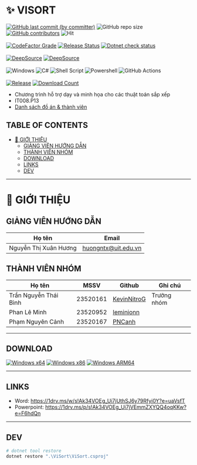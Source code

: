 # ✨ VISORT

<div>
  <a href="../../commits/main"><img src="https://img.shields.io/github/last-commit/KevMi-UIT/IT008-ViSort?style=for-the-badge&color=f4dbd6" alt="GitHub last commit (by committer)"></a>
  <img src="https://img.shields.io/github/repo-size/KevMi-UIT/IT008-ViSort?style=for-the-badge&color=f5bde6" alt="GitHub repo size">
  <a href="../../graphs/contributors"><img src="https://img.shields.io/github/contributors/KevMi-UIT/IT008-ViSort?style=for-the-badge&color=c6a0f6" alt="GitHub contributors"></a>
  <img src="https://hits.sh/github.com/KevMi-UIT/IT008-ViSort.svg?view=today-total&style=for-the-badge&label=hits" alt="Hit">
  <br>
  <br>
  <a href="https://www.codefactor.io/repository/github/KevMi-UIT/IT008-ViSort"><img src="https://img.shields.io/codefactor/grade/github/KevMi-UIT/IT008-ViSort?style=for-the-badge" alt="CodeFactor Grade"></a>
  <a href="../../../actions/workflows/release.yml"><img src="https://img.shields.io/github/actions/workflow/status/KevMi-UIT/IT008-ViSort/release.yml?style=for-the-badge&label=RELEASE" alt="Release Status"></a>
  <a href="../../../actions/workflows/dotnet_check.yml"><img src="https://img.shields.io/github/actions/workflow/status/KevMi-UIT/IT008-ViSort/dotnet_check.yml?style=for-the-badge&label=DOTNET%20CHECK" alt="Dotnet check status"></a>
  <br>
  <br>
  <a href="https://app.deepsource.com/gh/KevMi-UIT/IT008-ViSort/" target="_blank"><img alt="DeepSource" title="DeepSource" src="https://app.deepsource.com/gh/KevMi-UIT/IT008-ViSort.svg/?label=active+issues&show_trend=true&token=_ndTeatfi8J31o77zqM2NLYI"/></a>
  <a href="https://app.deepsource.com/gh/KevMi-UIT/IT008-ViSort/" target="_blank"><img alt="DeepSource" title="DeepSource" src="https://app.deepsource.com/gh/KevMi-UIT/IT008-ViSort.svg/?label=resolved+issues&show_trend=true&token=_ndTeatfi8J31o77zqM2NLYI"/></a>
  <br>
  <br>
  <img src="https://img.shields.io/badge/Windows-0078D6?style=for-the-badge&logo=windows&logoColor=white" alt="Windows">
  <img src="https://img.shields.io/badge/c%23-%23239120.svg?style=for-the-badge&logo=csharp&logoColor=white" alt="C#">
  <img src="https://img.shields.io/badge/shell_script-%23121011.svg?style=for-the-badge&logo=gnu-bash&logoColor=white" alt="Shell Script">
  <img src="https://img.shields.io/badge/PowerShell-%235391FE.svg?style=for-the-badge&logo=powershell&logoColor=white" alt="Powershell">
  <img src="https://img.shields.io/badge/github%20actions-%232671E5.svg?style=for-the-badge&logo=githubactions&logoColor=white" alt="GitHub Actions">
  <br>
  <br>
  <a href="../../../releases/latest"><img alt="Release" src="https://img.shields.io/github/v/release/KevMi-UIT/IT008-ViSort?sort=date&display_name=tag&style=for-the-badge&color=f9e2af"></a>
  <a href="../../../releases/latest"><img alt="Download Count" src="https://img.shields.io/github/downloads/KevMi-UIT/IT008-ViSort/total?style=for-the-badge&color=89dceb"></a>
</div>

- Chương trình hỗ trợ dạy và minh họa cho các thuật toán sắp xếp
- IT008.P13
- [Danh sách đồ án & thành viên](https://docs.google.com/spreadsheets/d/1fhE7mMagXvfal4vOdhkRucCs-nvcMe3Jw-MJa18PLK4/edit?gid=0#gid=0)

## TABLE OF CONTENTS

<!-- START doctoc generated TOC please keep comment here to allow auto update -->
<!-- DON'T EDIT THIS SECTION, INSTEAD RE-RUN doctoc TO UPDATE -->

- [🌠 GIỚI THIỆU](#-gi%E1%BB%9Ai-thi%E1%BB%86u)
  - [GIẢNG VIÊN HƯỚNG DẪN](#gi%E1%BA%A2ng-vi%C3%8An-h%C6%AF%E1%BB%9Ang-d%E1%BA%AAn)
  - [THÀNH VIÊN NHÓM](#th%C3%80nh-vi%C3%8An-nh%C3%93m)
  - [DOWNLOAD](#download)
  - [LINKS](#links)
  - [DEV](#dev)

<!-- END doctoc generated TOC please keep comment here to allow auto update -->

---

# 🌠 GIỚI THIỆU

## GIẢNG VIÊN HƯỚNG DẪN

| Họ tên                | Email               |
| --------------------- | ------------------- |
| Nguyễn Thị Xuân Hương | huongntx@uit.edu.vn |

## THÀNH VIÊN NHÓM

| Họ tên                | MSSV     | Github                                         | Ghi chú     |
| --------------------- | -------- | ---------------------------------------------- | ----------- |
| Trần Nguyễn Thái Bình | 23520161 | [KevinNitroG](https://github.com/KevinNitroG/) | Trưởng nhóm |
| Phan Lê Minh          | 23520952 | [leminionn](https://github.com/leminionn/)     |             |
| Phạm Nguyên Cảnh      | 23520167 | [PNCanh](https://github.com/PNCanh/)           |             |

---

## DOWNLOAD

[![Windows x64](https://img.shields.io/badge/Windows_X64-8aadf4?style=for-the-badge&logo=windows&logoColor=white)](../../../releases/latest/download/ViSort-x64.exe)
[![Windows x86](https://img.shields.io/badge/Windows_X86-ed8796?style=for-the-badge&logo=windows&logoColor=white)](../../../releases/latest/download/ViSort-x86.exe)
[![Windows ARM64](https://img.shields.io/badge/Windows_ARM64-5b6078?style=for-the-badge&logo=windows&logoColor=white)](../../../releases/latest/download/ViSort-arm64.exe)

---

## LINKS

- Word: https://1drv.ms/w/s!Ak34VOEg_Ui7jUthSJ6y79Rfyi0Y?e=uaVsfT
- Powerpoint: https://1drv.ms/p/s!Ak34VOEg_Ui7jVEmmZXYQQ4oqKKw?e=F6hdQn

---

## DEV

```ps1
# dotnet tool restore
dotnet restore ".\ViSort\ViSort.csproj"
```
